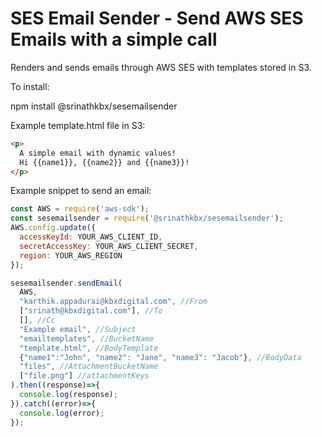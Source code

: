 # SES Email Sender - Send AWS SES Emails with a simple call
Renders and sends emails through AWS SES with templates stored in S3.


To install:

npm install @srinathkbx/sesemailsender

Example template.html file in S3:
```html
<p>
  A simple email with dynamic values!
  Hi {{name1}}, {{name2}} and {{name3}}!
</p>
```
Example snippet to send an email:
```javascript
const AWS = require('aws-sdk');
const sesemailsender = require('@srinathkbx/sesemailsender');
AWS.config.update({
  accessKeyId: YOUR_AWS_CLIENT_ID,
  secretAccessKey: YOUR_AWS_CLIENT_SECRET,
  region: YOUR_AWS_REGION
});

sesemailsender.sendEmail(
  AWS,
  "karthik.appadurai@kbxdigital.com", //From
  ["srinath@kbxdigital.com"], //To
  [], //Cc
  "Example email", //Subject
  "emailtemplates", //BucketName
  "template.html", //BodyTemplate
  {"name1":"John", "name2": "Jane", "name3": "Jacob"}, //BodyData
  "files", //AttachmentBucketName
  ["file.png"] //attachmentKeys 
).then((response)=>{
  console.log(response);
}).catch((error)=>{
  console.log(error);
});
```
